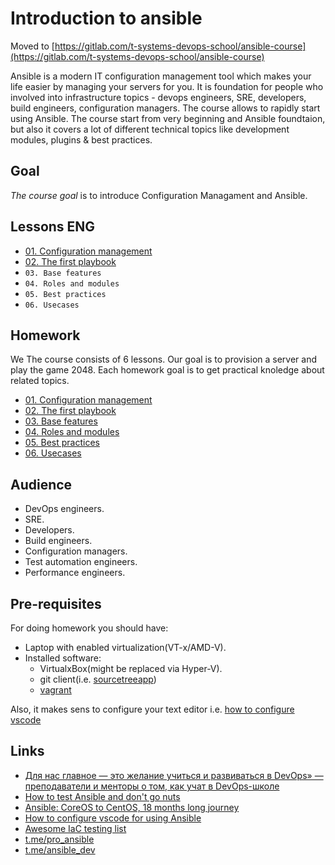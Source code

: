 # Introduction to ansible

Moved to [https://gitlab.com/t-systems-devops-school/ansible-course](https://gitlab.com/t-systems-devops-school/ansible-course)

Ansible is a modern IT configuration management tool which makes your life easier by managing your servers for you.
It is foundation for people who involved into infrastructure topics - devops engineers, SRE, developers, build engineers, configuration managers. The course allows to rapidly start using Ansible. The course start from very beginning and Ansible foundtaion, but also it covers a lot of different technical topics like development modules, plugins & best practices.

## Goal

_The course goal_ is to introduce Configuration Managament and Ansible.

## Lessons ENG

* [01. Configuration management](docs/01.md)
* [02. The first playbook](docs/02.md)
* `03. Base features`
* `04. Roles and modules`
* `05. Best practices`
* `06. Usecases`

## Homework

We The course consists of 6 lessons. Our goal is to provision a server and play the game 2048. Each homework goal is to get practical knoledge about related topics.

* [01. Configuration management](student_files/01/README.md)
* [02. The first playbook](student_files/02/README.md)
* [03. Base features](student_files/03/README.md)
* [04. Roles and modules](student_files/04/README.md)
* [05. Best practices](student_files/05/README.md)
* [06. Usecases](student_files/06/README.md)

## Audience

* DevOps engineers.
* SRE.
* Developers.
* Build engineers.
* Configuration managers.
* Test automation engineers.
* Performance engineers.

## Pre-requisites

For doing homework you should have:

* Laptop with enabled virtualization(VT-x/AMD-V).
* Installed software:
  * VirtualxBox(might be replaced via Hyper-V).
  * git client(i.e. [sourcetreeapp](https://www.sourcetreeapp.com/))
  * [vagrant](https://www.vagrantup.com)

Also, it makes sens to configure your text editor i.e. [how to configure vscode](http://www.goncharov.xyz/it/vscode.html)

## Links

* [Для нас главное — это желание учиться и развиваться в DevOps» — преподаватели и менторы о том, как учат в DevOps-школе](https://habr.com/en/company/deutschetelekomitsolutions/blog/521648/)
* [How to test Ansible and don't go nuts](https://www.goncharov.xyz/it/ansible-testing-en.html)
* [Ansible: CoreOS to CentOS, 18 months long journey](https://www.goncharov.xyz/it/coreos2centos-en.html)
* [How to configure vscode for using Ansible](https://www.goncharov.xyz/it/vscode.html)
* [Awesome IaC testing list](https://github.com/ultral/awesome-iac-testing)
* [t.me/pro_ansible](https://t.me/pro_ansible)
* [t.me/ansible_dev](https://t.me/ansible_dev)
